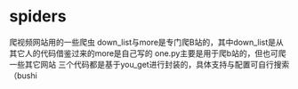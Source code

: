 # spiders
爬视频网站用的一些爬虫
down_list与more是专门爬B站的，其中down_list是从其它人的代码借鉴过来的more是自己写的
one.py主要是用于爬b站的，但也可爬一些其它网站
三个代码都是基于you_get进行封装的，具体支持与配置可自行搜索（bushi
